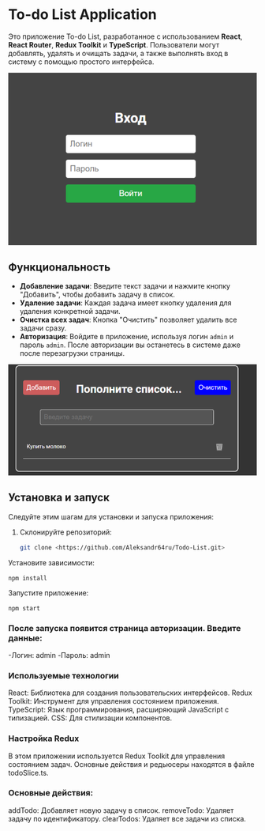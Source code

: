 # To-do List Application

Это приложение To-do List, разработанное с использованием **React**, **React Router**, **Redux Toolkit** и **TypeScript**. Пользователи могут добавлять, удалять и очищать задачи, а также выполнять вход в систему с помощью простого интерфейса.

![Страница авторизации](images/login.png)

## Функциональность

- **Добавление задачи**: Введите текст задачи и нажмите кнопку "Добавить", чтобы добавить задачу в список.
- **Удаление задачи**: Каждая задача имеет кнопку удаления для удаления конкретной задачи.
- **Очистка всех задач**: Кнопка "Очистить" позволяет удалить все задачи сразу.
- **Авторизация**: Войдите в приложение, используя логин `admin` и пароль `admin`. После авторизации вы останетесь в системе даже после перезагрузки страницы.

![Список дел](images/list.png)

## Установка и запуск

Следуйте этим шагам для установки и запуска приложения:

1. Склонируйте репозиторий:
   
   ```bash
   git clone <https://github.com/Aleksandr64ru/Todo-List.git>
   
Установите зависимости:

```
npm install
```

Запустите приложение:

```
npm start
```
### После запуска появится страница авторизации. Введите данные:
-Логин: admin
-Пароль: admin

### Используемые технологии
React: Библиотека для создания пользовательских интерфейсов.
Redux Toolkit: Инструмент для управления состоянием приложения.
TypeScript: Язык программирования, расширяющий JavaScript с типизацией.
CSS: Для стилизации компонентов.

### Настройка Redux
В этом приложении используется Redux Toolkit для управления состоянием задач. Основные действия и редьюсеры находятся в файле todoSlice.ts.

### Основные действия:
addTodo: Добавляет новую задачу в список.
removeTodo: Удаляет задачу по идентификатору.
clearTodos: Удаляет все задачи из списка.
